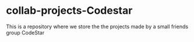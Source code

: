 # collab-projects-Codestar
This is a repository where we store the the projects made by a small friends group CodeStar
